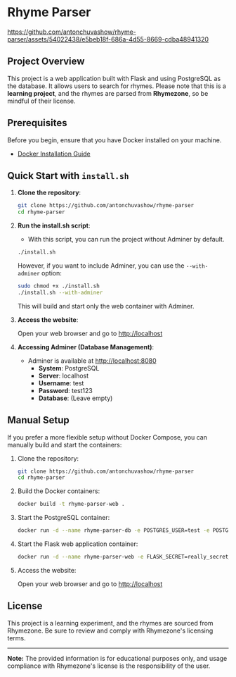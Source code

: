 # Rhyme Parser

https://github.com/antonchuvashow/rhyme-parser/assets/54022438/e5beb18f-686a-4d55-8669-cdba48941320

## Project Overview

This project is a web application built with Flask and using PostgreSQL as the database. It allows users to search for
rhymes. Please note that this is a **learning project**, and the rhymes are parsed from **Rhymezone**, so be mindful of
their license.

## Prerequisites

Before you begin, ensure that you have Docker installed on your machine.

- [Docker Installation Guide](https://docs.docker.com/get-docker/)

## Quick Start with `install.sh`

1. **Clone the repository**:

    ```bash
    git clone https://github.com/antonchuvashow/rhyme-parser
    cd rhyme-parser
    ```

2. **Run the install.sh script**:
    - With this script, you can run the project without Adminer by default.
    ```bash
    ./install.sh
    ```
   However, if you want to include Adminer, you can use the `--with-adminer` option:

    ```bash
    sudo chmod +x ./install.sh
    ./install.sh --with-adminer
    ```
   This will build and start only the web container with Adminer.

3. **Access the website**:

   Open your web browser and go to [http://localhost](http://localhost)
4. **Accessing Adminer (Database Management)**:
    - Adminer is available at [http://localhost:8080](http://localhost:8080)
        - **System**: PostgreSQL
        - **Server**: localhost
        - **Username**: test
        - **Password**: test123
        - **Database**: (Leave empty)

## Manual Setup

If you prefer a more flexible setup without Docker Compose, you can manually build and start the containers:

1. Clone the repository:

    ```bash
    git clone https://github.com/antonchuvashow/rhyme-parser
    cd rhyme-parser
    ```

2. Build the Docker containers:

    ```bash
    docker build -t rhyme-parser-web .
    ```

3. Start the PostgreSQL container:

    ```bash
    docker run -d --name rhyme-parser-db -e POSTGRES_USER=test -e POSTGRES_PASSWORD=test123 -p 5432:5432 postgres
    ```

4. Start the Flask web application container:

    ```bash
    docker run -d --name rhyme-parser-web -e FLASK_SECRET=really_secret_key_close_your_eyes -e DB_USERNAME=test -e DB_PASSWORD=test123 -e DB_HOST=$(docker inspect -f '{{range .NetworkSettings.Networks}}{{.IPAddress}}{{end}}' rhyme-parser-db) -e DB_PORT=5432 -p 80:3000 rhyme-parser-web
    ```

5. Access the website:

   Open your web browser and go to [http://localhost](http://localhost)

## License

This project is a learning experiment, and the rhymes are sourced from Rhymezone. Be sure to review and comply with
Rhymezone's licensing terms.

---

**Note:** The provided information is for educational purposes only, and usage compliance with Rhymezone's license is
the responsibility of the user.
